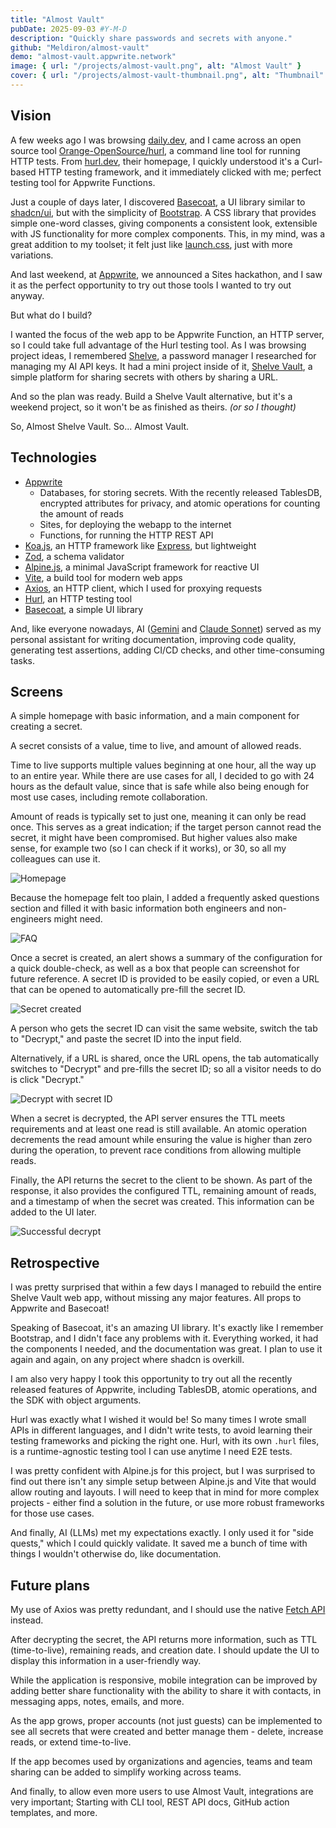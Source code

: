 ```yaml
---
title: "Almost Vault"
pubDate: 2025-09-03 #Y-M-D
description: "Quickly share passwords and secrets with anyone."
github: "Meldiron/almost-vault"
demo: "almost-vault.appwrite.network"
image: { url: "/projects/almost-vault.png", alt: "Almost Vault" }
cover: { url: "/projects/almost-vault-thumbnail.png", alt: "Thumbnail" }
---
```


## Vision

A few weeks ago I was browsing [daily.dev](https://daily.dev), and I came across an open source tool [Orange-OpenSource/hurl](https://github.com/Orange-OpenSource/hurl), a command line tool for running HTTP tests. From [hurl.dev](https://hurl.dev/), their homepage, I quickly understood it's a Curl-based HTTP testing framework, and it immediately clicked with me; perfect testing tool for Appwrite Functions.

Just a couple of days later, I discovered [Basecoat](https://basecoatui.com/), a UI library similar to [shadcn/ui](https://ui.shadcn.com/), but with the simplicity of [Bootstrap](https://getbootstrap.com/). A CSS library that provides simple one-word classes, giving components a consistent look, extensible with JS functionality for more complex components. This, in my mind, was a great addition to my toolset; it felt just like [launch.css](https://launch-css.dev/), just with more variations.

And last weekend, at [Appwrite](https://appwrite.io/), we announced a Sites hackathon, and I saw it as the perfect opportunity to try out those tools I wanted to try out anyway.

But what do I build?

I wanted the focus of the web app to be Appwrite Function, an HTTP server, so I could take full advantage of the Hurl testing tool. As I was browsing project ideas, I remembered [Shelve](https://www.shelve.cloud/), a password manager I researched for managing my AI API keys. It had a mini project inside of it, [Shelve Vault](https://vault.shelve.cloud/), a simple platform for sharing secrets with others by sharing a URL.

And so the plan was ready. Build a Shelve Vault alternative, but it's a weekend project, so it won't be as finished as theirs. _(or so I thought)_

So, Almost Shelve Vault. So... Almost Vault.

## Technologies

- [Appwrite](https://appwrite.io/)
  - Databases, for storing secrets. With the recently released TablesDB, encrypted attributes for privacy, and atomic operations for counting the amount of reads
  - Sites, for deploying the webapp to the internet
  - Functions, for running the HTTP REST API
- [Koa.js](https://koajs.com/), an HTTP framework like [Express](https://expressjs.com/), but lightweight
- [Zod](https://zod.dev/), a schema validator
- [Alpine.js](https://alpinejs.dev/), a minimal JavaScript framework for reactive UI
- [Vite](https://vite.dev/), a build tool for modern web apps
- [Axios](https://axios-http.com/), an HTTP client, which I used for proxying requests
- [Hurl](https://hurl.dev/), an HTTP testing tool
- [Basecoat](https://basecoatui.com), a simple UI library

And, like everyone nowadays, AI ([Gemini](https://gemini.google.com/) and [Claude Sonnet](https://claude.ai/)) served as my personal assistant for writing documentation, improving code quality, generating test assertions, adding CI/CD checks, and other time-consuming tasks.

## Screens

A simple homepage with basic information, and a main component for creating a secret.

A secret consists of a value, time to live, and amount of allowed reads.

Time to live supports multiple values beginning at one hour, all the way up to an entire year. While there are use cases for all, I decided to go with 24 hours as the default value, since that is safe while also being enough for most use cases, including remote collaboration.

Amount of reads is typically set to just one, meaning it can only be read once. This serves as a great indication; if the target person cannot read the secret, it might have been compromised. But higher values also make sense, for example two (so I can check if it works), or 30, so all my colleagues can use it.

![Homepage](/projects/almost-vault/homepage.png)

Because the homepage felt too plain, I added a frequently asked questions section and filled it with basic information both engineers and non-engineers might need.

![FAQ](/projects/almost-vault/faq.png)

Once a secret is created, an alert shows a summary of the configuration for a quick double-check, as well as a box that people can screenshot for future reference. A secret ID is provided to be easily copied, or even a URL that can be opened to automatically pre-fill the secret ID.

![Secret created](/projects/almost-vault/secret-created.png)

A person who gets the secret ID can visit the same website, switch the tab to "Decrypt," and paste the secret ID into the input field.

Alternatively, if a URL is shared, once the URL opens, the tab automatically switches to "Decrypt" and pre-fills the secret ID; so all a visitor needs to do is click "Decrypt."

![Decrypt with secret ID](/projects/almost-vault/decrypt-url.png)

When a secret is decrypted, the API server ensures the TTL meets requirements and at least one read is still available. An atomic operation decrements the read amount while ensuring the value is higher than zero during the operation, to prevent race conditions from allowing multiple reads.

Finally, the API returns the secret to the client to be shown. As part of the response, it also provides the configured TTL, remaining amount of reads, and a timestamp of when the secret was created. This information can be added to the UI later.

![Successful decrypt](/projects/almost-vault/decrypt-successful.png)

## Retrospective

I was pretty surprised that within a few days I managed to rebuild the entire Shelve Vault web app, without missing any major features. All props to Appwrite and Basecoat!

Speaking of Basecoat, it's an amazing UI library. It's exactly like I remember Bootstrap, and I didn't face any problems with it. Everything worked, it had the components I needed, and the documentation was great. I plan to use it again and again, on any project where shadcn is overkill.

I am also very happy I took this opportunity to try out all the recently released features of Appwrite, including TablesDB, atomic operations, and the SDK with object arguments.

Hurl was exactly what I wished it would be! So many times I wrote small APIs in different languages, and I didn't write tests, to avoid learning their testing frameworks and picking the right one. Hurl, with its own `.hurl` files, is a runtime-agnostic testing tool I can use anytime I need E2E tests.

I was pretty confident with Alpine.js for this project, but I was surprised to find out there isn't any simple setup between Alpine.js and Vite that would allow routing and layouts. I will need to keep that in mind for more complex projects - either find a solution in the future, or use more robust frameworks for those use cases.

And finally, AI (LLMs) met my expectations exactly. I only used it for "side quests," which I could quickly validate. It saved me a bunch of time with things I wouldn't otherwise do, like documentation.

## Future plans

My use of Axios was pretty redundant, and I should use the native [Fetch API](https://developer.mozilla.org/en-US/docs/Web/API/Fetch_API) instead.

After decrypting the secret, the API returns more information, such as TTL (time-to-live), remaining reads, and creation date. I should update the UI to display this information in a user-friendly way.

While the application is responsive, mobile integration can be improved by adding better share functionality with the ability to share it with contacts, in messaging apps, notes, emails, and more.

As the app grows, proper accounts (not just guests) can be implemented to see all secrets that were created and better manage them - delete, increase reads, or extend time-to-live.

If the app becomes used by organizations and agencies, teams and team sharing can be added to simplify working across teams.

And finally, to allow even more users to use Almost Vault, integrations are very important; Starting with CLI tool, REST API docs, GitHub action templates, and more.
